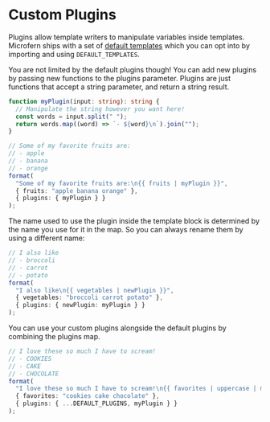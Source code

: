 # Custom Plugins

Plugins allow template writers to manipulate variables inside templates.
Microfern ships with a set of [default templates](/docs/intro#plugins) which you can opt into
by importing and using `DEFAULT_TEMPLATES`.

You are not limited by the default plugins though! You can add new plugins by
passing new functions to the plugins parameter. Plugins are just functions that
accept a string parameter, and return a string result.

<!-- my-plugin -->

```ts
function myPlugin(input: string): string {
  // Manipulate the string however you want here!
  const words = input.split(" ");
  return words.map((word) => `- ${word}\n`).join("");
}

// Some of my favorite fruits are:
// - apple
// - banana
// - orange
format(
  "Some of my favorite fruits are:\n{{ fruits | myPlugin }}",
  { fruits: "apple banana orange" },
  { plugins: { myPlugin } }
);
```

The name used to use the plugin inside the template block is determined by the
name you use for it in the map. So you can always rename them by using a
different name:

<!-- new-plugin -->

```ts
// I also like
// - broccoli
// - carrot
// - potato
format(
  "I also like\n{{ vegetables | newPlugin }}",
  { vegetables: "broccoli carrot potato" },
  { plugins: { newPlugin: myPlugin } }
);
```

You can use your custom plugins alongside the default plugins by combining the
plugins map.

<!-- combined -->

```ts
// I love these so much I have to scream!
// - COOKIES
// - CAKE
// - CHOCOLATE
format(
  "I love these so much I have to scream!\n{{ favorites | uppercase | myPlugin }}",
  { favorites: "cookies cake chocolate" },
  { plugins: { ...DEFAULT_PLUGINS, myPlugin } }
);
```
